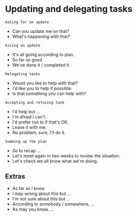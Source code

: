 # Updating and delegating tasks

`Asking for an update`

* Can you update me on that?
* What's happening with that?

`Giving an update`

* It's all going according to plan.
* So far so good
* We've done it / completed it.

`Delegating tasks`

* Would you like to help with that?
* I'd like you to help if possible.
* Is that something you can help with?

`Accepting and refusing task`

* I'd help but ...
* I'm afraid I can't.
* I'd prefer not to if that's OK.
* Leave it with me.
* No problem, sure, I'll do it.

`Summing up the plan`

* So to recap ...
* Let's meet again in two weeks to review the situation.
* Let's check we all know what we're doing.

## Extras

* As far as I know
* I may wrong about this but ...
* I'm not sure about this but ...
* According to somebody / somewhere, ...
* As may you know, ...
